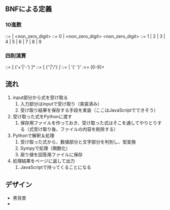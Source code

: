 
  
## BNFによる定義
### 10進数
<integer> ::= <digit> | <non_zero_digit> <integer>
<digit> ::= 0 | <non_zero_digit>
<non_zero_digit> ::= 1 | 2 | 3 | 4 | 5 | 6 | 7 | 8 | 9

### 四則演算
<expr>   ::= <term> [ ('+'|'-') <term> ]*
<term>   ::= <factor> [ ('*'|'/') <factor> ]*
<factor> ::= <number> | '(' <expr> ')'
<number> :== [0-9]+

## 流れ
1. input部分から式を受け取る
   1. 入力部分はinputで受け取り（実装済み）
   2. 受け取り結果を保存する手段を実装（ここはJavaScriptでできそう）
2. 受け取った式をPythonに渡す
   1. 保存用ファイルを作っておき、受け取った式はそこを通してやりとりする（式受け取り後、ファイルの内容を削除する）
3. Pythonで解釈＆処理
   1. 受け取った式から、数値部分と文字部分を判別し、型変換
   2. Sympyで処理（関数化）
   3. 戻り値を回答用ファイルに保存
4. 処理結果をページに返して出力
   1. JavaScriptで持ってくることになる


## デザイン
- 黒背景
- 
